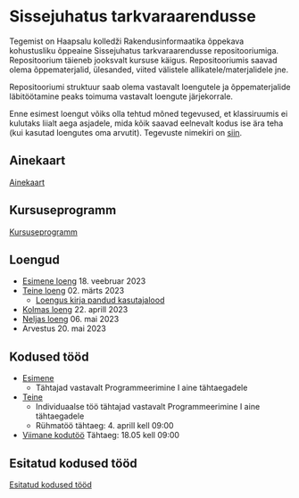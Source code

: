 # Sissejuhatus tarkvaraarendusse

Tegemist on Haapsalu kolledži Rakendusinformaatika õppekava kohustusliku õppeaine Sissejuhatus tarkvaraarendusse repositooriumiga. Repositoorium täieneb jooksvalt kursuse käigus. Repositooriumis saavad olema õppematerjalid, ülesanded, viited välistele allikatele/materjalidele jne.

Repositooriumi struktuur saab olema vastavalt loengutele ja õppematerjalide läbitöötamine peaks toimuma vastavalt loengute järjekorrale.

Enne esimest loengut võiks olla tehtud mõned tegevused, et klassiruumis ei kulutaks liialt aega asjadele, mida kõik saavad eelnevalt kodus ise ära teha (kui kasutad loengutes oma arvutit). Tegevuste nimekiri on [siin](lessons/enne_loenguid.md).

## Ainekaart

[Ainekaart](docs/ainekaart.md)

## Kursuseprogramm

[Kursuseprogramm](docs/kursuseprogramm.md)

## Loengud

- [Esimene loeng](./lessons/loeng_01/about.md) 18. veebruar 2023
- [Teine loeng](lessons/loeng_02/about.md) 02. märts 2023
  - [Loengus kirja pandud kasutajalood](https://github.com/tluhk/Sissejuhatus_tarkvaraarendusse/issues/10#issuecomment-1470102382)
- [Kolmas loeng](lessons/loeng_03/about.md) 22. aprill 2023
- [Neljas loeng](lessons/loeng_04/about.md) 06. mai 2023
- Arvestus 20. mai 2023

## Kodused tööd

- [Esimene](docs/kodusedtood/kodune_01.md)
  - Tähtajad vastavalt Programmeerimine I aine tähtaegadele
- [Teine](docs/kodusedtood/kodune_02.md)
  - Individuaalse töö tähtajad vastavalt Programmeerimine I aine tähtaegadele
  - Rühmatöö tähtaeg: 4. aprill kell 09:00
- [Viimane kodutöö](https://github.com/tluhk/Sissejuhatus_tarkvaraarendusse/issues/19) Tähtaeg: 18.05 kell 09:00

## Esitatud kodused tööd

[Esitatud kodused tööd](./homeworks/README.md)